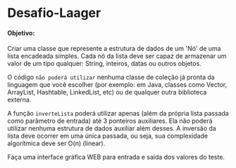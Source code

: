 # Desafio-Laager

#### Objetivo:

Criar uma classe que represente a estrutura de dados de um 'Nó' de uma
lista encadeada simples. Cada nó da lista deve ser capaz de armazenar 
um valor de um tipo qualquer: String, inteiros, datas ou outros objetos.

O código `não poderá utilizar` nenhuma classe de coleção já pronta da 
linguagem que você escolher (por exemplo: em Java, classes como Vector, 
ArrayList, Hashtable, LinkedList, etc) ou de qualquer outra biblioteca externa.

A função `inverteLista` poderá utilizar apenas (além da própria lista
passada como parâmetro de entrada) até 3 ponteiros auxiliares. Ela não
poderá utilizar nenhuma estrutura de dados auxiliar além desses. A
inversão da lista deve ocorrer em uma única passada, ou seja, sua
complexidade algorítmica deve ser O(n) (linear).

Faça uma interface gráfica WEB para entrada e saída dos valores do teste.
